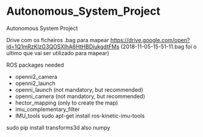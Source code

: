 # Autonomous_System_Project
Autonomous System Project




Drive com os ficheiros .bag para mapear
https://drive.google.com/open?id=1Q1mRzKlzG3QOSXIhA6HtHBDiukgdtFMs
(2018-11-05-15-51-11.bag foi o ultimo que vai ser utilizado para mapear)


ROS packages needed
 - openni2_camera
 - openni2_launch
 - openni_launch (not mandatory, but recommended)
 - openni_camera (not mandatory, but recommended)
 - hector_mapping (only to create the map)
 - imu_complementary_filter
 - IMU_tools sudo apt-get install ros-kinetic-imu-tools

 sudo pip install transforms3d
also numpy
